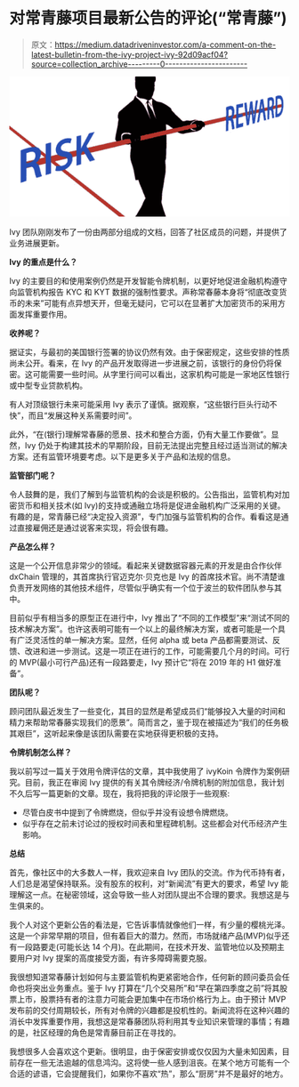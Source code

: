 # 对常青藤项目最新公告的评论(“常青藤”)

> 原文：<https://medium.datadriveninvestor.com/a-comment-on-the-latest-bulletin-from-the-ivy-project-ivy-92d09acf04?source=collection_archive---------0----------------------->

![](img/676c121f0e494ad603cf349cab4ebcea.png)

Ivy 团队刚刚发布了一份由两部分组成的文档，回答了社区成员的问题，并提供了业务进展更新。

**Ivy 的重点是什么？**

Ivy 的主要目的和使用案例仍然是开发智能令牌机制，以更好地促进金融机构遵守向监管机构报告 KYC 和 KYT 数据的强制性要求。声称常春藤本身将“彻底改变货币的未来”可能有点异想天开，但毫无疑问，它可以在显著扩大加密货币的采用方面发挥重要作用。

**收养呢？**

据证实，与最初的美国银行签署的协议仍然有效。由于保密规定，这些安排的性质尚未公开。看来，在 Ivy 的产品开发取得进一步进展之前，该银行的身份仍将保密。这可能需要一些时间。从字里行间可以看出，这家机构可能是一家地区性银行或中型专业贷款机构。

有人对顶级银行未来可能采用 Ivy 表示了谨慎。据观察，“这些银行巨头行动不快”，而且“发展这种关系需要时间”。

此外，“在(银行)理解常春藤的愿景、技术和整合方面，仍有大量工作要做”。显然，Ivy 仍处于构建其技术的早期阶段，目前无法提出完整且经过适当测试的解决方案。还有监管环境要考虑。以下是更多关于产品和法规的信息。

**监管部门呢？**

令人鼓舞的是，我们了解到与监管机构的会谈是积极的。公告指出，监管机构对加密货币和相关技术(如 Ivy)的支持或通融立场将是促进金融机构广泛采用的关键。有趣的是，常青藤已经“决定投入资源”，专门加强与监管机构的合作。看看这是通过直接雇佣还是通过说客来实现，将会很有趣。

**产品怎么样？**

这是一个公开信息非常少的领域。看起来关键数据容器元素的开发是由合作伙伴 dxChain 管理的，其首席执行官迈克尔·贝克也是 Ivy 的首席技术官。尚不清楚谁负责开发网络的其他技术组件，尽管似乎确实有一个位于波兰的软件团队参与其中。

目前似乎有相当多的原型正在进行中，Ivy 推出了“不同的工作模型”来“测试不同的技术解决方案”。也许这表明可能有一个以上的最终解决方案，或者可能是一个具有广泛灵活性的单一解决方案。显然，任何 alpha 或 beta 产品都需要测试、反馈、改进和进一步测试。这是一项正在进行的工作，可能需要几个月的时间。可行的 MVP(最小可行产品)还有一段路要走，Ivy 预计它“将在 2019 年的 H1 做好准备”。

**团队呢？**

顾问团队最近发生了一些变化，其目的显然是希望成员们“能够投入大量的时间和精力来帮助常春藤实现我们的愿景”。简而言之，鉴于现在被描述为“我们的任务极其艰巨”，这听起来像是该团队需要在实地获得更积极的支持。

**令牌机制怎么样？**

我以前写过一篇关于效用令牌评估的文章，其中我使用了 ivyKoin 令牌作为案例研究。目前，我正在审阅 Ivy 提供的有关其令牌经济/令牌机制的附加信息，我计划不久后写一篇更新的文章。现在，我将把我的评论限于一些观察:

*   尽管白皮书中提到了令牌燃烧，但似乎并没有设想令牌燃烧。
*   似乎存在之前未讨论过的授权时间表和里程碑机制。这些都会对代币经济产生影响。

**总结**

首先，像社区中的大多数人一样，我欢迎来自 Ivy 团队的交流。作为代币持有者，人们总是渴望保持联系。没有股东的权利，对“新闻流”有更大的要求，希望 Ivy 能理解这一点。在秘密领域，这会导致一些人对团队提出不合理的要求。我想这是与生俱来的。

我个人对这个更新公告的看法是，它告诉事情就像他们一样，有少量的樱桃光泽。这是一个非常早期的项目，但有着巨大的潜力。然而，市场就绪产品(MVP)似乎还有一段路要走(可能长达 14 个月)。在此期间，在技术开发、监管地位以及预期主要用户对 Ivy 提案的高度接受方面，有许多障碍需要克服。

我很想知道常春藤计划如何与主要监管机构更紧密地合作，任何新的顾问委员会任命也将突出业务重点。鉴于 Ivy 打算在“几个交易所”和“早在第四季度之前”将其股票上市，股票持有者的注意力可能会更加集中在市场价格行为上。由于预计 MVP 发布前的交付周期较长，所有对令牌的兴趣都是投机性的。新闻流将在这种兴趣的消长中发挥重要作用，我想这是常春藤团队将利用其专业知识来管理的事情；有趣的是，社区经理的角色是常青藤目前正在寻找的。

我想很多人会喜欢这个更新。很明显，由于保密安排或仅仅因为大量未知因素，目前存在一些无法逾越的信息鸿沟。这将使一些人感到沮丧。在某个地方可能有一个合适的谚语，它会提醒我们，如果你不喜欢“热”，那么“厨房”并不是最好的地方。